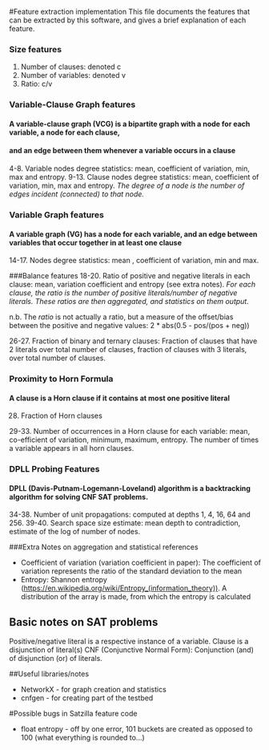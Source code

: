 #Feature extraction implementation
This file documents the features that can be extracted by this software, and gives a brief explanation of each feature.

### Size features
1. Number of clauses: denoted c
2. Number of variables: denoted v
3. Ratio: c/v

### Variable-Clause Graph features
#### A variable-clause graph (VCG) is a bipartite graph with a node for each variable, a node for each clause,
#### and an edge between them whenever a variable occurs in a clause
4-8. Variable nodes degree statistics: mean, coefficient of variation, min, max and entropy.
9-13. Clause nodes degree statistics: mean, coefficient of variation, min, max and entropy.
_The degree of a node is the number of edges incident (connected) to that node._

### Variable Graph features
#### A variable graph (VG) has a node for each variable, and an edge between variables that occur together in at least one clause
14-17. Nodes degree statistics: mean , coefficient of variation, min and max.

###Balance features
18-20. Ratio of positive and negative literals in each clause: mean, variation coefficient and entropy (see extra notes). 
_For each clause, the ratio is the number of positive literals/number of negative literals.
These ratios are then aggregated, and statistics on them output._

n.b. The _ratio_ is not actually a ratio, but a measure of the offset/bias between the positive and negative values:
2 * abs(0.5 - pos/(pos + neg))

26-27. Fraction of binary and ternary clauses: Fraction of clauses that have 2 literals over total number of clauses,
fraction of clauses with 3 literals, over total number of clauses.


### Proximity to Horn Formula
#### A clause is a Horn clause if it contains at most one positive literal
28. Fraction of Horn clauses

29-33. Number of occurrences in a Horn clause for each variable: mean, co-efficient of variation, minimum, maximum, entropy.
The number of times a variable appears in all horn clauses.

### DPLL Probing Features
#### DPLL (Davis-Putnam-Logemann-Loveland) algorithm is a backtracking algorithm for solving CNF SAT problems.

34-38. Number of unit propagations: computed at depths 1, 4, 16, 64 and 256.
39-40. Search space size estimate: mean depth to contradiction, estimate of the log of number of nodes.

###Extra Notes on aggregation and statistical references
- Coefficient of variation (variation coefficient in paper): 
The coefficient of variation represents the ratio of the standard deviation to the mean
- Entropy: Shannon entropy (https://en.wikipedia.org/wiki/Entropy_(information_theory)). A distribution of the array is
made, from which the entropy is calculated


## Basic notes on SAT problems
Positive/negative literal is a respective instance of a variable.
Clause is a disjunction of literal(s)
CNF (Conjunctive Normal Form): Conjunction (and) of disjunction (or) of literals.

##Useful libraries/notes
- NetworkX - for graph creation and statistics
- cnfgen - for creating part of the testbed

#Possible bugs in Satzilla feature code
- float entropy - off by one error, 101 buckets are created as opposed to 100 (what everything is rounded to...)